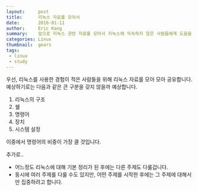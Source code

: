 ```yaml
---
layout:     post
title:      리눅스 자료를 모아서
date:       2016-01-11
author:     Eric Kang
summary:    앞으로 리눅스 관련 자료를 모아서 리눅스에 익숙하지 않은 사람들에게 도움을 주려고 한다.
categories: Linux
thumbnail:  gears
tags:
 - linux
 - study
---
```


우선, 리눅스를 사용한 경험이 적은 사람들을 위해 리눅스 자료를 모아 모아 공유합니다. 
예상하기로는 다음과 같은 큰 구분을 갖지 않을까 예상합니다.

1. 리눅스의 구조
2. 쉘
3. 명령어
4. 장치
5. 시스템 설정

이중에서 명령어의 비중이 가장 클 것입니다.


추가로..

* 어느정도 리눅스에 대해 기본 정리가 된 후에는 다른 주제도 다룰겁니다. 
* 동시에 여러 주제를 다룰 수도 있지만, 어떤 주제를 시작한 후에는 그 주제에 대해서만 집중하려고 합니다.



